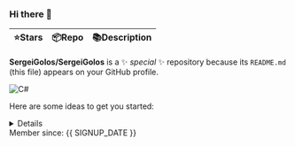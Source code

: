 ### Hi there 👋

| ⭐️Stars   | 📦Repo    | 📚Description |
| --------- | ----------- | -------------- |

**SergeiGolos/SergeiGolos** is a ✨ _special_ ✨ repository because its `README.md` (this file) appears on your GitHub profile.

![C#](https://img.shields.io/badge/c%23-%23239120.svg?style=for-the-badge&logo=csharp&logoColor=white)

Here are some ideas to get you started:
<details>
    <sumamry>ClickMe</summary>

- 🔭 I’m currently working on ...
- 🌱 I’m currently learning ...
- 👯 I’m looking to collaborate on ...
- 🤔 I’m looking for help with ...
- 💬 Ask me about ...
- 📫 How to reach me: ...
- 😄 Pronouns: ...
- ⚡ Fun fact: ...

</details>
Member since: {{ SIGNUP_DATE }}
